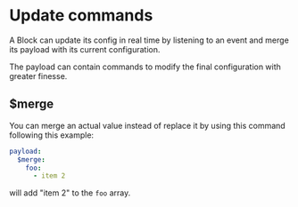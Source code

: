 # Update commands

A Block can update its config in real time by listening to an event and merge
its payload with its current configuration.

The payload can contain commands to modify the final configuration with greater
finesse.

## $merge

You can merge an actual value instead of replace it by using this command
following this example:

```yaml
payload:
  $merge:
    foo:
      - item 2
```

will add "item 2" to the `foo` array.
